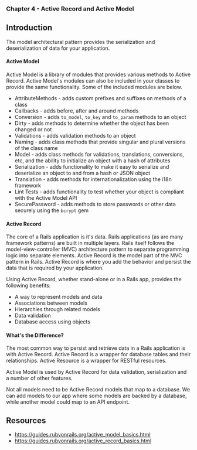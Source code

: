 ### Chapter 4 - Active Record and Active Model

## Introduction

The model architectural pattern provides the serialization and deserialization of data for your application.

#### Active Model

Active Model is a library of modules that provides various methods to Active Record. Active Model's modules can also be included in your classes to provide the same functionality. Some of the included modules are below.

- AttributeMethods - adds custom prefixes and suffixes on methods of a class
- Callbacks - adds before, after and around methods
- Conversion - adds `to_model`, `to_key` and `to_param` methods to an object
- Dirty - adds methods to determine whether the object has been changed or not
- Validations - adds validation methods to an object
- Naming - adds class methods that provide singular and plural versions of the class name
- Model - adds class methods for validations, translations, conversions, etc, and the ability to initialize an object with a hash of attributes
- Serialization - adds functionality to make it easy to serialize and deserialize an object to and from a hash or JSON object
- Translation - adds methods for internationalization using the i18n framework
- Lint Tests - adds functionality to test whether your object is compliant with the Active Model API
- SecurePassword - adds methods to store passwords or other data securely using the `bcrypt` gem

#### Active Record

The core of a Rails application is it's data. Rails applications (as are many framework patterns) are built in multiple layers. Rails itself follows the model-view-controller (MVC) architecture pattern to separate programming logic into separate elements. Active Record is the model part of the MVC pattern in Rails. Active Record is where you add the behavior and persist the data that is required by your application.

Using Active Record, whether stand-alone or in a Rails app, provides the following benefits:

* A way to represent models and data
* Associations between models
* Hierarchies through related models
* Data validation
* Database access using objects

#### What's the Difference?

The most common way to persist and retrieve data in a Rails application is with Active Record. Active Record is a wrapper for database tables and their relationships. Active Resource is a wrapper for RESTful resources.

Active Model is used by Active Record for data validation, serialization and a number of other features. 

Not all models need to be Active Record models that map to a database. We can add models to our app where some models are backed by a database, while another model could map to an API endpoint.

## Resources

* https://guides.rubyonrails.org/active_model_basics.html
* https://guides.rubyonrails.org/active_record_basics.html
